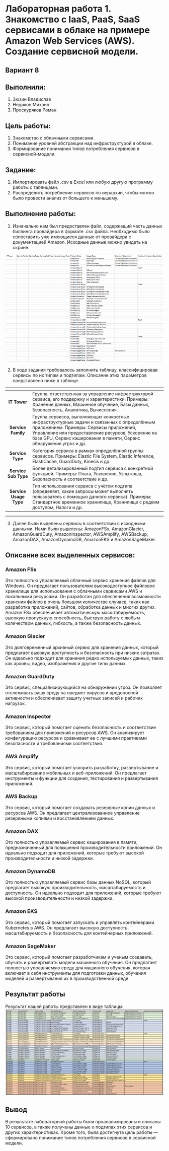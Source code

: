 # Лабораторная работа 1. Знакомство с IaaS, PaaS, SaaS сервисами в облаке на примере Amazon Web Services (AWS). Создание сервисной модели.
## Вариант 8
## Выполнили: 
1. Зюзин Владислав
2. Недиков Михаил
3. Проскуряков Роман
## Цель работы:
1. Знакомство с облачными сервисами. 
2. Понимание уровней абстракции над инфраструктурой в облаке. 
3. Формирование понимания типов потребления сервисов в сервисной-модели. 
## Задание:
1. Импортировать файл .csv в Excel или любую другую программу работы с таблицами. 
2. Распределить потребление сервисов по иерархии, чтобы можно было провести анализ от большего к меньшему. 
## Выполнение работы:
1. Изначально нам был предоставлен файл, содержащий часть данных биллинга провайдера в формате .csv файла. Необходимо было сопоставить уже имеющиеся данные от провайдера с документацией Amazon. Исходные данные можно увидеть на скрине.
   
![Иллюстрация к проекту](условие.png)
   
2. В ходе задания требовалось заполнить таблицу, классифицировав сервисы по их типам и подтипам. Описание этих параметров представлено ниже в таблице.
   
| <!-- -->      | <!-- -->        | 
|:-------------:|:---------------|
| **IT Tower**       | Группа, ответственная за управление инфраструктурой сервиса, его поддержку и характеристики. Примеры: Хранение данных, Машинное обучение, Базы данных, Безопасность, Аналитика, Вычисления.| 
| **Service Family**          | Группа сервисов, выполняющих конкретные инфраструктурные задачи и связанных с определённым приложением. Примеры: Сервисы приложений, Управление или предоставление ресурсов, Ускорение на базе GPU, Сервис кэширования в памяти, Сервис обнаружения угроз и др.| 
| **Service Type**          | Категория сервиса в рамках определённой группы сервисов. Примеры: Elastic File System, Elastic Inference, ElastiCache, GuardDuty, Kinesis и др.| 
| **Service Sub Type**  |Более детализированный подтип сервиса с конкретной функцией. Примеры: Плата, Ускорение, Узлы кэша, Безопасность и соответствие и др.|
|**Service Usage Type** |Тип использования сервиса с учётом подтипа (определяет, какие запросы может выполнять пользователь с помощью данного сервиса). Примеры: Стандартное временное хранилище, Хранилище с редким доступом, Налоги и др.|
---

3.	Далее были выделены сервисы в соответствии с исходными данными. Нами были выделены: AmazonFSx, AmazonGlacier, AmazonGuardDuty, AmazonInspector, AWSAmplify, AWSBackup, AmazonDAX, AmazonDynamoDB, AmazonEKS и AmazonSageMaker.

## Описание всех выделенных сервисов: 
### Amazon FSx
Это полностью управляемый облачный сервис хранения файлов для Windows. Он предлагает пользователям высокодоступное файловое хранилище для использования с облачными сервисами AWS и локальными ресурсами. Он разработан для обеспечения возможности хранения файлов в очень большом количестве случаев, таких как разработка приложений, сайтов, обработка данных и многих других. Amazon FSx обеспечивает автоматическую масштабируемость, высокую пропускную способность, быструю работу с любым количеством данных, гибкость, а также безопасность данных.

### Amazon Glacier
Это долговременный архивный сервис для хранения данных, который предлагает высокую доступность и безопасность при низких затратах. Он идеально подходит для хранения редко используемых данных, таких как архивы, видео, изображения и другие типы данных.

### Amazon GuardDuty
Это сервис, специализирующийся на обнаружении угроз. Он позволяет отслеживать вашу среду на предмет вирусов и вредоносной активности и обеспечивает защиту учетных записей и рабочих нагрузок.

### Amazon Inspector
Это сервис, который помогает оценить безопасность и соответствие требованиям для приложений и ресурсов AWS. Он анализирует конфигурацию ресурсов и сравнивает ее с лучшими практиками безопасности и требованиями соответствия.

### AWS Amplify
Это сервис, который помогает ускорить разработку, развертывание и масштабирование мобильных и веб-приложений. Он предлагает инструменты и функции для создания, тестирования и развертывания приложений.

### AWS Backup
Это сервис, который помогает создавать резервные копии данных и ресурсов AWS. Он предлагает централизованное управление резервными копиями и восстановлением данных.

### Amazon DAX
Это полностью управляемый сервис кэширования в памяти, предназначенный для повышения производительности приложений. Он идеально подходит для приложений, которые требуют высокой производительности и низкой задержки.

### Amazon DynamoDB
Это полностью управляемый сервис базы данных NoSQL, который предлагает высокую производительность, масштабируемость и доступность. Он идеально подходит для приложений, которые требуют высокой производительности и низкой задержки.

### Amazon EKS
Это сервис, который помогает запускать и управлять контейнерами Kubernetes в AWS. Он предлагает высокую доступность, масштабируемость и безопасность для контейнерных приложений.

### Amazon SageMaker
Это сервис, который помогает разработчикам и ученым создавать, обучать и развертывать модели машинного обучения. Он предлагает полностью управляемую среду для машинного обучения, которая включает в себя инструменты для подготовки данных, обучения моделей и развертывания их в производственной среде.


## Результат работы
Результат нашей работы представлен в виде таблицы:
![Иллюстрация к проекту](результат.png)
## Вывод
В результате лабораторной работы были проанализированы и описаны 10 сервисов, а также получены данные о подтипах этих сервисов и других характеристиках. Кроме того, была достигнута цель работы — сформировано понимание типов потребления сервисов в сервисной модели.
